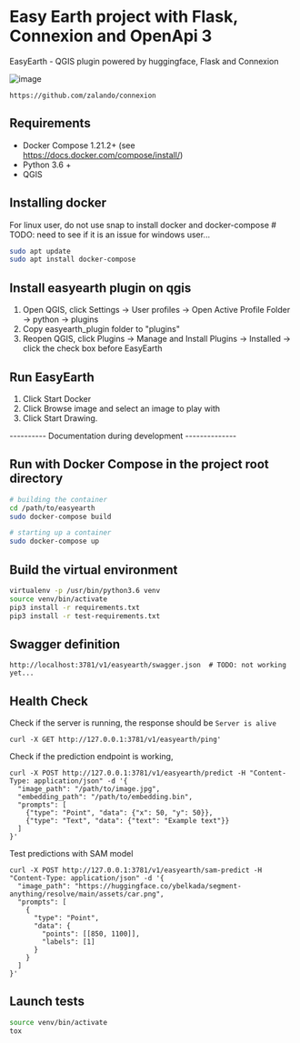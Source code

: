 # Easy Earth project with Flask, Connexion and OpenApi 3


EasyEarth - QGIS plugin powered by huggingface, Flask and Connexion


![image](https://github.com/user-attachments/assets/1447e21f-6cb2-4917-8d06-ba9960b78d87)


```http
https://github.com/zalando/connexion
```

## Requirements

* Docker Compose 1.21.2+ (see https://docs.docker.com/compose/install/)
* Python 3.6 +
* QGIS

## Installing docker

For linux user, do not use snap to install docker and docker-compose  # TODO: need to see if it is an issue for windows user...
```bash
sudo apt update
sudo apt install docker-compose
```

## Install easyearth plugin on qgis
1. Open QGIS, click Settings -> User profiles -> Open Active Profile Folder -> python -> plugins
2. Copy easyearth_plugin folder to "plugins"
3. Reopen QGIS, click Plugins -> Manage and Install Plugins -> Installed -> click the check box before EasyEarth

## Run EasyEarth
1. Click Start Docker
2. Click Browse image and select an image to play with 
3. Click Start Drawing.


---------- Documentation during development --------------
## Run with Docker Compose in the project root directory

```bash
# building the container
cd /path/to/easyearth
sudo docker-compose build

# starting up a container
sudo docker-compose up
```

## Build the virtual environment

```bash
virtualenv -p /usr/bin/python3.6 venv
source venv/bin/activate
pip3 install -r requirements.txt
pip3 install -r test-requirements.txt
```

## Swagger definition

```http
http://localhost:3781/v1/easyearth/swagger.json  # TODO: not working yet...
```

## Health Check

Check if the server is running, the response should be `Server is alive`
```
curl -X GET http://127.0.0.1:3781/v1/easyearth/ping'

```

Check if the prediction endpoint is working, 
```
curl -X POST http://127.0.0.1:3781/v1/easyearth/predict -H "Content-Type: application/json" -d '{
  "image_path": "/path/to/image.jpg",
  "embedding_path": "/path/to/embedding.bin",
  "prompts": [
    {"type": "Point", "data": {"x": 50, "y": 50}},
    {"type": "Text", "data": {"text": "Example text"}}
  ]
}'

```

Test predictions with SAM model
```
curl -X POST http://127.0.0.1:3781/v1/easyearth/sam-predict -H "Content-Type: application/json" -d '{
  "image_path": "https://huggingface.co/ybelkada/segment-anything/resolve/main/assets/car.png",
  "prompts": [
    {
      "type": "Point",
      "data": {
        "points": [[850, 1100]],
        "labels": [1]
      }
    }
  ]
}'

```

## Launch tests

```bash
source venv/bin/activate
tox
```
